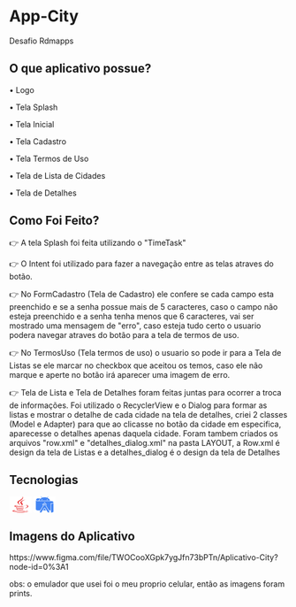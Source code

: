 # App-City
Desafio Rdmapps

 <h2>O que aplicativo possue?</h2>

<p>• Logo </p>
<p>• Tela Splash</p>
<p>• Tela Inicial</p>
<p>• Tela Cadastro</p>
<p>• Tela Termos de Uso</p>
<p>• Tela de Lista de Cidades</p>
<p>• Tela de Detalhes</p>


 <h2> Como Foi Feito? </h2>
 
 <p>👉 A tela Splash foi feita utilizando o "TimeTask"</p>
 <p>👉 O Intent foi utilizado para fazer a navegação entre as telas atraves do botão.</p>
 <p>👉 No FormCadastro (Tela de Cadastro) ele confere se cada campo esta preenchido e se a senha possue mais de 5 caracteres, caso o campo não esteja preenchido e a senha tenha menos que 6 caracteres, vai ser mostrado uma mensagem de "erro", caso esteja tudo certo o usuario podera navegar atraves do botão para a tela de termos de uso.</p>
 <p>👉 No TermosUso (Tela termos de uso) o usuario so pode ir para a Tela de Listas se ele marcar no checkbox que aceitou os temos, caso ele não marque e aperte no botão irá aparecer uma imagem de erro. </p>
 <p>👉 Tela de Lista e Tela de Detalhes foram feitas juntas para ocorrer a troca de informações. Foi utilizado o RecyclerView e o Dialog para formar as listas e mostrar o detalhe de cada cidade na tela de detalhes, criei 2 classes (Model e Adapter) para que ao clicasse no botão da cidade em especifica, aparecesse o detalhes apenas daquela cidade. Foram tambem criados os arquivos "row.xml" e "detalhes_dialog.xml" na pasta LAYOUT, a Row.xml é design da tela de Listas
 e a detalhes_dialog é o design da tela de Detalhes </p>
 
<h2> Tecnologias </h3>
<div>
<img align="center" alt="Vic-Js" height="30" width="40" src="https://raw.githubusercontent.com/devicons/devicon/master/icons/java/java-plain.svg">
  <img align="center" alt="Vic-Ts" height="30" width="40" src="https://raw.githubusercontent.com/devicons/devicon/master/icons/androidstudio/androidstudio-plain.svg">

</div>

<h2> Imagens do Aplicativo </h2>
https://www.figma.com/file/TWOCooXGpk7ygJfn73bPTn/Aplicativo-City?node-id=0%3A1

obs: o emulador que usei foi o meu proprio celular, então as imagens foram prints.
